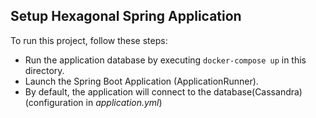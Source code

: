 ## Setup Hexagonal Spring Application

To run this project, follow these steps:

* Run the application database by executing `docker-compose up` in this directory.
* Launch the Spring Boot Application (ApplicationRunner). 
* By default, the application will connect to the database(Cassandra) (configuration in *application.yml*)

